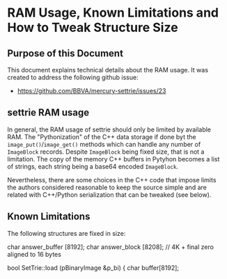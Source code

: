 # RAM Usage, Known Limitations and How to Tweak Structure Size


## Purpose of this Document

This document explains technical details about the RAM usage. It was created to address the following github issue:

  * https://github.com/BBVA/mercury-settrie/issues/23


## settrie RAM usage

In general, the RAM usage of settrie should only be limited by available RAM. The "Pythonization" of the C++ data storage if done
byt the `image_put()`/`image_get()` methods which can handle any number of `ImageBlock` records. Despite `ImageBlock` being fixed size,
that is not a limitation. The copy of the memory C++ buffers in Pytyhon becomes a list of strings, each string being a base64 encoded
`ImageBlock`.

Nevertheless, there are some choices in the C++ code that impose limits the authors considered reasonable to keep the source simple and
are related with C++/Python serialization that can be tweaked (see below).


## Known Limitations

The following structures are fixed in size:


char answer_buffer [8192];
char answer_block  [8208];	// 4K + final zero aligned to 16 bytes

bool SetTrie::load (pBinaryImage &p_bi) {
	char		buffer[8192];
